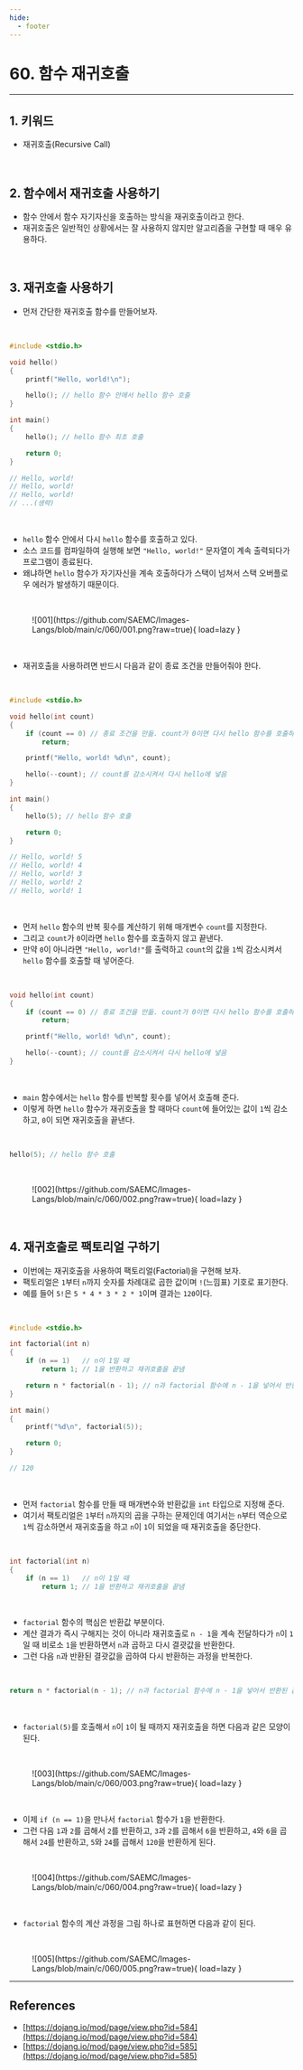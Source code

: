 ```yaml
---
hide:
  - footer
---
```


# 60. 함수 재귀호출

---

## 1. 키워드

- 재귀호출(Recursive Call)

<br/>

## 2. 함수에서 재귀호출 사용하기

- 함수 안에서 함수 자기자신을 호출하는 방식을 재귀호출이라고 한다.
- 재귀호출은 일반적인 상황에서는 잘 사용하지 않지만 알고리즘을 구현할 때 매우 유용하다.

<br/>

## 3. 재귀호출 사용하기

- 먼저 간단한 재귀호출 함수를 만들어보자.

<br/>

```c
#include <stdio.h>

void hello()
{
    printf("Hello, world!\n");

    hello(); // hello 함수 안에서 hello 함수 호출
}

int main()
{
    hello(); // hello 함수 최초 호출

    return 0;
}

// Hello, world!
// Hello, world!
// Hello, world!
// ...(생략)
```

<br/>

- `hello` 함수 안에서 다시 `hello` 함수를 호출하고 있다.
- 소스 코드를 컴파일하여 실행해 보면 `"Hello, world!"` 문자열이 계속 출력되다가 프로그램이 종료된다.
- 왜냐하면 `hello` 함수가 자기자신을 계속 호출하다가 스택이 넘쳐서 스택 오버플로우 에러가 발생하기 때문이다.

<br/>

<figure markdown>
  ![001](https://github.com/SAEMC/Images-Langs/blob/main/c/060/001.png?raw=true){ load=lazy }
</figure>

<br/>

- 재귀호출을 사용하려면 반드시 다음과 같이 종료 조건을 만들어줘야 한다.

<br/>

```c
#include <stdio.h>

void hello(int count)
{
    if (count == 0) // 종료 조건을 만듦. count가 0이면 다시 hello 함수를 호출하지 않고 끝냄
        return;

    printf("Hello, world! %d\n", count);

    hello(--count); // count를 감소시켜서 다시 hello에 넣음
}

int main()
{
    hello(5); // hello 함수 호출

    return 0;
}

// Hello, world! 5
// Hello, world! 4
// Hello, world! 3
// Hello, world! 2
// Hello, world! 1
```

<br/>

- 먼저 `hello` 함수의 반복 횟수를 계산하기 위해 매개변수 `count`를 지정한다.
- 그리고 `count`가 `0`이라면 `hello` 함수를 호출하지 않고 끝낸다.
- 만약 `0`이 아니라면 `"Hello, world!"`를 출력하고 `count`의 값을 `1`씩 감소시켜서 `hello` 함수를 호출할 때 넣어준다.

<br/>

```c
void hello(int count)
{
    if (count == 0) // 종료 조건을 만듦. count가 0이면 다시 hello 함수를 호출하지 않고 끝냄
        return;

    printf("Hello, world! %d\n", count);

    hello(--count); // count를 감소시켜서 다시 hello에 넣음
}
```

<br/>

- `main` 함수에서는 `hello` 함수를 반복할 횟수를 넣어서 호출해 준다.
- 이렇게 하면 `hello` 함수가 재귀호출을 할 때마다 `count`에 들어있는 값이 `1`씩 감소하고, `0`이 되면 재귀호출을 끝낸다.

<br/>

```c
hello(5); // hello 함수 호출
```

<br/>

<figure markdown>
  ![002](https://github.com/SAEMC/Images-Langs/blob/main/c/060/002.png?raw=true){ load=lazy }
</figure>

<br/>

## 4. 재귀호출로 팩토리얼 구하기

- 이번에는 재귀호출을 사용하여 팩토리얼(Factorial)을 구현해 보자.
- 팩토리얼은 `1`부터 `n`까지 숫자를 차례대로 곱한 값이며 `!`(느낌표) 기호로 표기한다.
- 예를 들어 `5!`은 `5 * 4 * 3 * 2 * 1`이며 결과는 `120`이다.

<br/>

```c
#include <stdio.h>

int factorial(int n)
{
    if (n == 1)   // n이 1일 때
        return 1; // 1을 반환하고 재귀호출을 끝냄

    return n * factorial(n - 1); // n과 factorial 함수에 n - 1을 넣어서 반환된 값을 곱함
}

int main()
{
    printf("%d\n", factorial(5));

    return 0;
}

// 120
```

<br/>

- 먼저 `factorial` 함수를 만들 때 매개변수와 반환값을 `int` 타입으로 지정해 준다.
- 여기서 팩토리얼은 `1`부터 `n`까지의 곱을 구하는 문제인데 여기서는 `n`부터 역순으로 `1`씩 감소하면서 재귀호출을 하고 `n`이 `1`이 되었을 때 재귀호출을 중단한다.

<br/>

```c
int factorial(int n)
{
    if (n == 1)   // n이 1일 때
        return 1; // 1을 반환하고 재귀호출을 끝냄
```

<br/>

- `factorial` 함수의 핵심은 반환값 부분이다.
- 계산 결과가 즉시 구해지는 것이 아니라 재귀호출로 `n - 1`을 계속 전달하다가 `n`이 `1`일 때 비로소 `1`을 반환하면서 `n`과 곱하고 다시 결괏값을 반환한다.
- 그런 다음 `n`과 반환된 결괏값을 곱하여 다시 반환하는 과정을 반복한다.

<br/>

```c
return n * factorial(n - 1); // n과 factorial 함수에 n - 1을 넣어서 반환된 값을 곱함
```

<br/>

- `factorial(5)`를 호출해서 `n`이 `1`이 될 때까지 재귀호출을 하면 다음과 같은 모양이 된다.

<br/>

<figure markdown>
  ![003](https://github.com/SAEMC/Images-Langs/blob/main/c/060/003.png?raw=true){ load=lazy }
</figure>

<br/>

- 이제 `if (n == 1)`을 만나서 `factorial` 함수가 `1`을 반환한다.
- 그런 다음 `1`과 `2`를 곱해서 `2`를 반환하고, `3`과 `2`를 곱해서 `6`을 반환하고, `4`와 `6`을 곱해서 `24`를 반환하고, `5`와 `24`를 곱해서 `120`을 반환하게 된다.

<br/>

<figure markdown>
  ![004](https://github.com/SAEMC/Images-Langs/blob/main/c/060/004.png?raw=true){ load=lazy }
</figure>

<br/>

- `factorial` 함수의 계산 과정을 그림 하나로 표현하면 다음과 같이 된다.

<br/>

<figure markdown>
  ![005](https://github.com/SAEMC/Images-Langs/blob/main/c/060/005.png?raw=true){ load=lazy }
</figure>

---

## References

- [https://dojang.io/mod/page/view.php?id=584](https://dojang.io/mod/page/view.php?id=584)
- [https://dojang.io/mod/page/view.php?id=585](https://dojang.io/mod/page/view.php?id=585)
